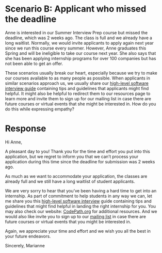 # Scenario B: Applicant who missed the deadline
Anne is interested in our Summer Interview Prep course but missed the deadline, which was 2 weeks ago. The class is full and we already have a long waitlist. Normally, we would invite applicants to apply again next year since we run this course every summer. However, Anne graduates this Spring and will be ineligible to take our course next year. She also says that she has been applying internship programs for over 100 companies but has not been able to get an offer.

These scenarios usually break our heart, especially because we try to make our courses available to as many people as possible. When applicants in similar scenarios approach us, we usually share our [high-level software interview guide](https://https://hackmd.io/@nesquena/HJN9k17sm?type=view) containing tips and guidelines that applicants might find helpful. It might also be helpful to redirect them to our resources page to learn more and invite them to sign up for our mailing list in case there are future courses or virtual events that she might be interested in. How do you do this while expressing empathy?

# Response
Hi Anne, 

A pleasant day to you! Thank you for the time and effort you put into this application, but we regret to inform you that we can’t process your application during this time since the deadline for submission was 2 weeks ago.

As much as we want to accommodate your application, the classes are already full and we still have a long waitlist of student applicants. 

We are very sorry to hear that you’ve been having a hard time to get into an internship. As part of commitment to help students in any way we can, let me share you this [high-level software interview](https://hackmd.io/@nesquena/HJN9k17sm?type=view) guide containing tips and guidelines that might find helpful in landing the right internship for you. You may also check our website: [CodePath.org](https://codepath.org/career) for additional resources. And we would also like invite you to sign up to our [mailing list](https://share.hsforms.com/13eMw75S6QI6RshllnBpUJw36gst)  in case there are future courses or virtual events that you might be interested in.

Again, we appreciate your time and effort and we wish you all the best in your future endeavors.

Sincerely,
Marianne


